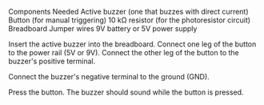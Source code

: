 Components Needed
  Active buzzer (one that buzzes with direct current)
  Button (for manual triggering)
  10 kΩ resistor (for the photoresistor circuit)
  Breadboard
  Jumper wires
  9V battery or 5V power supply


Insert the active buzzer into the breadboard.
Connect one leg of the button to the power rail (5V or 9V).
Connect the other leg of the button to the buzzer's positive terminal.

Connect the buzzer's negative terminal to the ground (GND).

Press the button. The buzzer should sound while the button is pressed.
